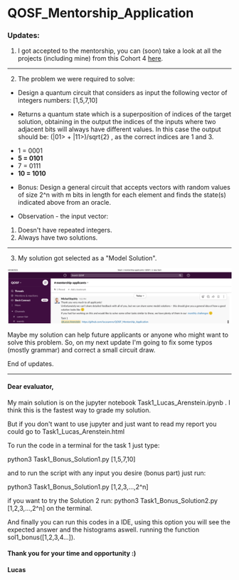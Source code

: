 # QOSF_Mentorship_Application

### Updates: 
  1. I got accepted to the mentorship, you can (soon) take a look at all the projects (including mine) from this Cohort 4 [here](https://qosf.org/mentorship_cohort_4/).
  ---
  2. The problem we were required to solve:
  
  * Design a quantum circuit that considers as input the following vector of integers numbers: [1,5,7,10]

* Returns a quantum state which is a superposition of indices of the target solution, obtaining in the output the indices of the inputs where two adjacent bits will always have different values. In this case the output should be: (|01> + |11>)/sqrt{2} , as the correct indices are 1 and 3.

- 1 = 0001
- **5 = 0101**
- 7 = 0111
- **10 = 1010**

* Bonus: Design a general circuit that accepts vectors with random values of size 2^n with m bits in length for each element and finds the state(s) indicated above from an oracle.

* Observation - the input vector:
1) Doesn't have repeated integers.
2) Always have two solutions.

---
  3. My solution got selected as a "Model Solution".

![](screenshot.png)

Maybe my solution can help future applicants or anyone who might want to solve this problem. So, on my next update I'm going to fix some typos (mostly grammar) and correct a small circuit draw.

End of updates.

---

#### Dear evaluator,

My main solution is on the jupyter notebook Task1_Lucas_Arenstein.ipynb .
I think this is the fastest way to grade my solution.

But if you don't want to use jupyter and just want to read my report you could go to Task1_Lucas_Arenstein.html

To run the code in a terminal for the task 1 just type:

python3 Task1_Bonus_Solution1.py [1,5,7,10]

and to run the script with any input you desire (bonus part) just run:

python3 Task1_Bonus_Solution1.py [1,2,3,...,2^n] 

if you want to try the Solution 2 run: python3 Task1_Bonus_Solution2.py [1,2,3,...,2^n] on the terminal.

And finally you can run this codes in a IDE, using this option you will see the expected answer and the histograms aswell.
running the function sol1_bonus([1,2,3,4...]).


#### Thank you for your time and opportunity :)
#### Lucas
